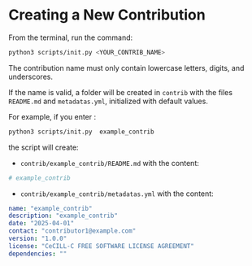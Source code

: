 # Creating a New Contribution

From the terminal, run the command:
``` bash
python3 scripts/init.py <YOUR_CONTRIB_NAME>
```
The contribution name must only contain lowercase letters, digits, and underscores.

If the name is valid, a folder will be created in `contrib` with the files `README.md` and `metadatas.yml`, initialized with default values.

For example, if you enter :
``` bash
python3 scripts/init.py  example_contrib
```
the script will create:

- `contrib/example_contrib/README.md` with the content:
``` bash
# example_contrib
```

- `contrib/example_contrib/metadatas.yml` with the content:
``` yaml
name: "example_contrib"
description: "example_contrib"
date: "2025-04-01"
contact: "contributor1@example.com"
version: "1.0.0"
license: "CeCILL-C FREE SOFTWARE LICENSE AGREEMENT"
dependencies: ""
```
